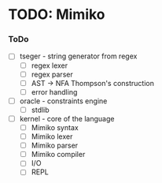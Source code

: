 # TODO: Mimiko

### ToDo

- [ ] tseger - string generator from regex
    - [ ] regex lexer
    - [ ] regex parser
    - [ ] AST -> NFA Thompson's construction
    - [ ] error handling

- [ ] oracle - constraints engine
    - [ ] stdlib

- [ ] kernel - core of the language
    - [ ] Mimiko syntax
    - [ ] Mimiko lexer
    - [ ] Mimiko parser
    - [ ] Mimiko compiler
    - [ ] I/O
    - [ ] REPL
